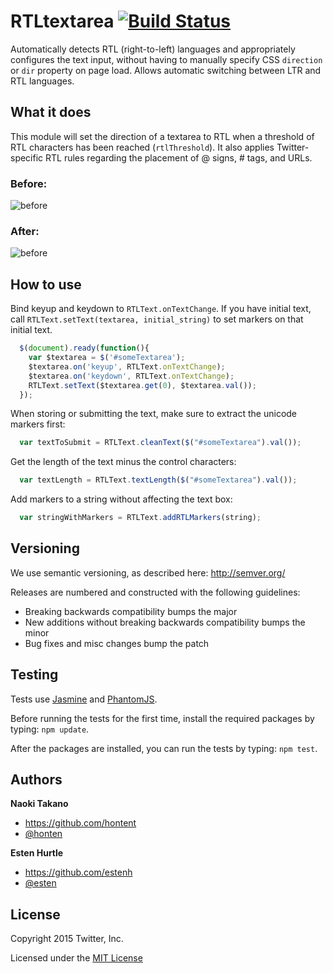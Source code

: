 RTLtextarea [![Build Status](https://travis-ci.org/twitter/RTLtextarea.png?branch=master)](https://travis-ci.org/twitter/RTLtextarea)
========
Automatically detects RTL (right-to-left) languages and appropriately configures the text input, without having to manually specify CSS `direction` or `dir` property on page load. Allows automatic switching between LTR and RTL languages.

What it does
------------
This module will set the direction of a textarea to RTL when a threshold
of RTL characters has been reached (`rtlThreshold`). It also applies Twitter-
specific RTL rules regarding the placement of @ signs, # tags, and URLs.

### Before:
![before](http://twitter.github.com/RTLtextarea/img/rtltextarea_before.png)

### After:
![before](http://twitter.github.com/RTLtextarea/img/rtltextarea_after.png)

How to use
-----------
Bind keyup and keydown to `RTLText.onTextChange`. If you have initial text,
call `RTLText.setText(textarea, initial_string)` to set markers on that
initial text.

```javascript
  $(document).ready(function(){
    var $textarea = $('#someTextarea');
    $textarea.on('keyup', RTLText.onTextChange);
    $textarea.on('keydown', RTLText.onTextChange);
    RTLText.setText($textarea.get(0), $textarea.val());
  });
```

When storing or submitting the text, make sure to extract the unicode markers first:

```javascript
  var textToSubmit = RTLText.cleanText($("#someTextarea").val());
```

Get the length of the text minus the control characters:

```javascript
  var textLength = RTLText.textLength($("#someTextarea").val());
```

Add markers to a string without affecting the text box:

```javascript
  var stringWithMarkers = RTLText.addRTLMarkers(string);
```

Versioning
----------
We use semantic versioning, as described here: http://semver.org/

Releases are numbered and constructed with the following guidelines:

  * Breaking backwards compatibility bumps the major
  * New additions without breaking backwards compatibility bumps the minor
  * Bug fixes and misc changes bump the patch

Testing
----------
Tests use [Jasmine](http://pivotal.github.com/jasmine/) and [PhantomJS](http://phantomjs.org/).

Before running the tests for the first time, install the required packages by typing: `npm update`.

After the packages are installed, you can run the tests by typing: `npm test`.

Authors
----------
**Naoki Takano**
+ https://github.com/hontent
+ [@honten](http://www.twitter.com/honten)

**Esten Hurtle**
+ https://github.com/estenh
+ [@esten](http://www.twitter.com/esten)

License
-----------
Copyright 2015 Twitter, Inc.

Licensed under the [MIT License](http://opensource.org/licenses/mit-license.php)
